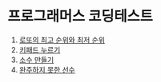 # 프로그래머스 코딩테스트

1. [로또의 최고 순위와 최저 순위](https://github.com/jeonghaejun/programmers_test/blob/master/lottos.py)
2. [키패드 누르기](https://github.com/jeonghaejun/programmers_test/blob/master/keypad.py)
3. [소수 만들기](https://github.com/jeonghaejun/programmers_test/blob/master/prime_number.py)
4. [완주하지 못한 선수](https://github.com/jeonghaejun/programmers_test/blob/master/participant_completion.py)